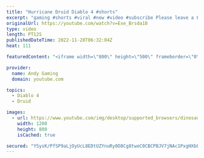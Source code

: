 ```yaml
---
title: "Hurricane Druid Diablo 4 #shorts"
excerpt: "gaming #shorts #viral #new #video #subscribe Please leave a Like & Subscribe, it helps the channel grow!"
originalUrl: https://youtube.com/watch?v=Exe_Brsda18
type: video
length: PT12S
publishedDateTime: 2022-11-28T06:32:04Z
heat: 111

featuredContent: "<iframe width=\"800\" height=\"500\" frameborder=\"0\" src=\"https://www.youtube.com/embed/Exe_Brsda18\" allow=\"accelerometer; autoplay; encrypted-media; gyroscope; picture-in-picture\" allowfullscreen></iframe>"

provider:
  name: Andy Gaming
  domain: youtube.com

topics:
  - Diablo 4
  - Druid

images:
  - url: https://www.youtube.com/img/desktop/supported_browsers/dinosaur.png
    width: 1200
    height: 800
    isCached: true

secured: "YSysK/PfSP9aLjOyUcL8EDtUZYnuRy0O8Cg8twoC0CBCPBJV7jNAc1PxgHXbFlww7+wviae5vTZCgIW6Fk2hpQm52uNZE7eLXaASRSQyoQuKmkHqeLTNTDnjVkWyHn87+NSU6l8wC/koxw7vrPWoKZL16xRxD6NqpzudU5sjt0ZKB6Jx/Zjdjog99xxjnJzRmtis1xMJ/DugGUENoDIHt9Vsa4IB+cJ2LelpOuXRQ/R1axfAMvEejFUQ9Knnx1glSVsKVyDEWkFRvmU4WYKFZeteRbIxOdZLHdnPUk3PCHqt/JM7UBdb4AIgzUWfhvb8p6nn3vODWzenKe9UcFWQfng4LdYuwUx2gtqJ56Wy/MfOqHI7Gvs71vDpgmJ8+VHB/Sm2u7b3TLxmkNtaoyPbnbFYK1Uhatx6uSJFxO8HVUA=;Wjk8MgLGXMFXLKMDKkZ4Tg=="
---
```


